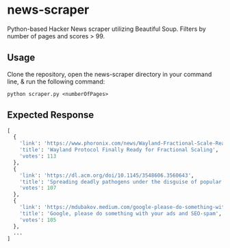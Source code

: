 # news-scraper

Python-based Hacker News scraper utilizing Beautiful Soup. Filters by number of pages and scores > 99.

## Usage

Clone the repository, open the news-scraper directory in your command line, & run the following command:

```console
python scraper.py <numberOfPages>
```

## Expected Response

```python
[
  {
    'link': 'https://www.phoronix.com/news/Wayland-Fractional-Scale-Ready',
    'title': 'Wayland Protocol Finally Ready for Fractional Scaling',
    'votes': 113
  },
  {
    'link': 'https://dl.acm.org/doi/10.1145/3548606.3560643',
    'title': 'Spreading deadly pathogens under the disguise of popular music',
    'votes': 107
  },
  {
    'link': 'https://mdubakov.medium.com/google-please-do-something-with-your-ads-and-seo-spam-99a6b039354c',
    'title': 'Google, please do something with your ads and SEO-spam',
    'votes': 105
  },
  ...
]
```
